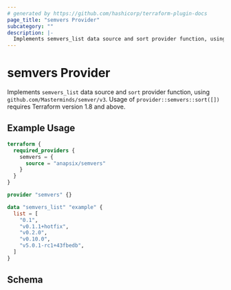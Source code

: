 ```yaml
---
# generated by https://github.com/hashicorp/terraform-plugin-docs
page_title: "semvers Provider"
subcategory: ""
description: |-
  Implements semvers_list data source and sort provider function, using github.com/Masterminds/semver/v3. Usage of provider::semvers::sort([]) requires Terraform version 1.8 and above.
---
```


# semvers Provider

Implements `semvers_list` data source and `sort` provider function, using `github.com/Masterminds/semver/v3`. Usage of `provider::semvers::sort([])` requires Terraform version 1.8 and above.

## Example Usage

```terraform
terraform {
  required_providers {
    semvers = {
      source = "anapsix/semvers"
    }
  }
}

provider "semvers" {}

data "semvers_list" "example" {
  list = [
    "0.1",
    "v0.1.1+hotfix",
    "v0.2.0",
    "v0.10.0",
    "v5.0.1-rc1+43fbedb",
  ]
}
```

<!-- schema generated by tfplugindocs -->
## Schema
